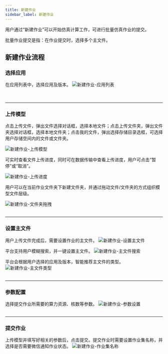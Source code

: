 ```yaml
---
title: 新建作业
sidebar_label: 新建作业
---
```


用户通过“新建作业”可以开始仿真计算工作，可进行批量仿真作业的提交。

批量作业提交是指：在作业提交时，选择多个主文件。

## 新建作业流程

### 选择应用

在应用列表中，选择应用及版本。
![新建作业-应用列表](/img/newjob.png)  
&nbsp;  
&nbsp;  
********************************************  

### 上传模型

点击上传文件，弹出文件选择对话框，选择本地文件；点击上传文件夹，弹出文件夹选择对话框，选择本地文件夹；点击我的文件，弹出选择存储目录选框，可选择用户存储空间内的文件或文件夹。

![新建作业-上传模型](/img/newjobup.png)

可实时查看文件上传进度，同时可在数据传输中查看上传进度，用户可点击“暂停”或“取消”。

![新建作业-上传进度](/img/newjobupstate.png)

用户可以在当前作业文件夹下新建文件夹，并通过拖动文件/文件夹的方式组织模型文件层级。

![新建作业-文件夹拖拽](/img/newjobupstate01.png)
&nbsp;  
&nbsp;  
********************************************  

### 设置主文件
用户上传文件完成后，需要设置作业的主文件。
![新建作业-设置主文件](/img/newjobupstate03.png)

平台支持用户模糊搜索，并一键设置主文件。
![新建作业-主文件搜索](/img/newjobupstate05.png)

平台会根据用户选择的应用及版本，智能推荐主文件的类型。
![新建作业-主文件类型](/img/newjobupstate06.png)
&nbsp;  
&nbsp;  
********************************************  

### 参数配置
选择提交作业所需要的算力资源、核数等参数。
![新建作业-参数设置](/img/newjobupstate07.png)
&nbsp;  
&nbsp;  
********************************************  

### 提交作业
上传模型并填写好相关的参数后，点击提交。提交作业时需要设置作业集名称，并选择是否需要微信通知作业状态。
![新建作业-作业集名称](/img/newjobupstate04.png)


